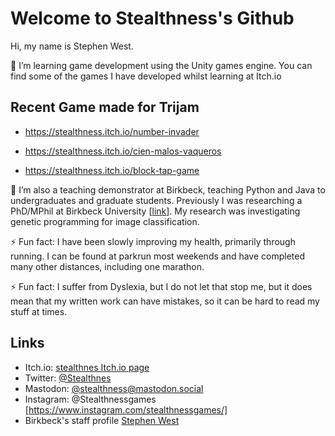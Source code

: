 # Welcome to Stealthness's Github

Hi, my name is Stephen West.

🌱 I’m learning game development using the Unity games engine. You can find some of the games I have developed whilst learning at Itch.io

## Recent Game made for Trijam

+ https://stealthness.itch.io/number-invader

+ https://stealthness.itch.io/cien-malos-vaqueros

+ https://stealthness.itch.io/block-tap-game

🔭 I’m also a teaching demonstrator at Birkbeck, teaching Python and Java to undergraduates and graduate students. Previously I was researching a PhD/MPhil at Birkbeck University [[link](https://www.dcs.bbk.ac.uk/)]. My research was investigating genetic programming for image classification.

⚡ Fun fact: I have been slowly improving my health, primarily through running. I can be found at parkrun most weekends and have completed many other distances, including one marathon.

⚡ Fun fact: I suffer from Dyslexia, but I do not let that stop me, but it does mean that my written work can have mistakes, so it can be hard to read my stuff at times.

##  Links

- Itch.io: [stealthnes Itch.io page](https://stealthness.itch.io/)
- Twitter: [@Stealthnes](https://twitter.com/stealthness)
- Mastodon: [@stealthness@mastodon.social](https://mastodon.social/@stealthness)
- Instagram: @Stealthnessgames [https://www.instagram.com/stealthnessgames/]
- Birkbeck's staff profile [Stephen West](https://www.bbk.ac.uk/our-staff/profile/8005765/stephen-west)
